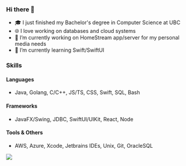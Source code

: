 ### Hi there 👋

<!--
**flynn-buc/flynn-buc** is a ✨ _special_ ✨ repository because its `README.md` (this file) appears on your GitHub profile.

Here are some ideas to get you started:


-->
- 🎓 I just finished my Bachelor's degree in Computer Science at UBC
- 🌐 I love working on databases and cloud systems
- 🔭 I’m currently working on HomeStream app/server for my personal media needs
- 🌱 I’m currently learning Swift/SwiftUI

### Skills
#### Languages
- Java, Golang, C/C++, JS/TS, CSS, Swift, SQL, Bash
#### Frameworks
- JavaFX/Swing, JDBC, SwiftUI/UIKit, React, Node
#### Tools & Others
- AWS, Azure, Xcode, Jetbrains IDEs, Unix, Git, OracleSQL

<!-- ![](https://komarev.com/ghpvc/?username=jmhirsch&color=blueviolet&style=flat&label=CT) -->
![](https://hit.yhype.me/github/profile?user_id=54959558)
